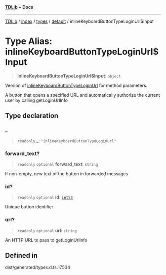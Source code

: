 [**TDLib**](../../../../../../README.md) • **Docs**

***

[TDLib](../../../../../../modules.md) / [index](../../../../../README.md) / [types](../../../README.md) / [default](../README.md) / inlineKeyboardButtonTypeLoginUrl$Input

# Type Alias: inlineKeyboardButtonTypeLoginUrl$Input

> **inlineKeyboardButtonTypeLoginUrl$Input**: `object`

Version of [inlineKeyboardButtonTypeLoginUrl](inlineKeyboardButtonTypeLoginUrl.md) for method parameters.

A button that opens a specified URL and automatically authorize the current user by calling getLoginUrlInfo

## Type declaration

### \_

> `readonly` **\_**: `"inlineKeyboardButtonTypeLoginUrl"`

### forward\_text?

> `readonly` `optional` **forward\_text**: `string`

If non-empty, new text of the button in forwarded messages

### id?

> `readonly` `optional` **id**: [`int53`](int53-1.md)

Unique button identifier

### url?

> `readonly` `optional` **url**: `string`

An HTTP URL to pass to getLoginUrlInfo

## Defined in

dist/generated/types.d.ts:17534
